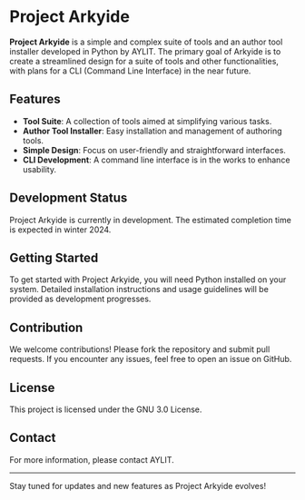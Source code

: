 # Project Arkyide

**Project Arkyide** is a simple and complex suite of tools and an author tool installer developed in Python by AYLIT. The primary goal of Arkyide is to create a streamlined design for a suite of tools and other functionalities, with plans for a CLI (Command Line Interface) in the near future.

## Features

- **Tool Suite**: A collection of tools aimed at simplifying various tasks.
- **Author Tool Installer**: Easy installation and management of authoring tools.
- **Simple Design**: Focus on user-friendly and straightforward interfaces.
- **CLI Development**: A command line interface is in the works to enhance usability.

## Development Status

Project Arkyide is currently in development. The estimated completion time is expected in winter 2024.

## Getting Started

To get started with Project Arkyide, you will need Python installed on your system. Detailed installation instructions and usage guidelines will be provided as development progresses.

## Contribution

We welcome contributions! Please fork the repository and submit pull requests. If you encounter any issues, feel free to open an issue on GitHub.

## License

This project is licensed under the GNU 3.0 License.

## Contact

For more information, please contact AYLIT.

---

Stay tuned for updates and new features as Project Arkyide evolves!
